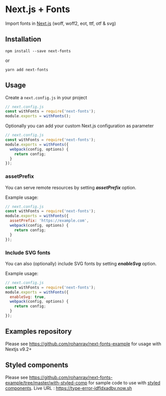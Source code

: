 # Next.js + Fonts

Import fonts in [Next.js](https://github.com/zeit/next.js)
(woff, woff2, eot, ttf, otf & svg)

## Installation

```
npm install --save next-fonts
```

or

```
yarn add next-fonts
```

## Usage

Create a `next.config.js` in your project

```js
// next.config.js
const withFonts = require('next-fonts');
module.exports = withFonts();
```

Optionally you can add your custom Next.js configuration as parameter

```js
// next.config.js
const withFonts = require('next-fonts');
module.exports = withFonts({
  webpack(config, options) {
    return config;
  }
});
```

### assetPrefix

You can serve remote resources by setting **_assetPrefix_** option.

Example usage:

```js
// next.config.js
const withFonts = require('next-fonts');
module.exports = withFonts({
  assetPrefix: 'https://example.com',
  webpack(config, options) {
    return config;
  }
});
```

### Include SVG fonts

You can also (optionally) include SVG fonts by setting **_enableSvg_** option.

Example usage:

```js
// next.config.js
const withFonts = require('next-fonts');
module.exports = withFonts({
  enableSvg: true,
  webpack(config, options) {
    return config;
  }
});
```

## Examples repository

Please see https://github.com/rohanray/next-fonts-example for usage with Nextjs v9.2+

## Styled components

Please see https://github.com/rohanray/next-fonts-example/tree/master/with-styled-comp for sample code to use with [styled components](https://www.styled-components.com/). Live URL : https://type-error-idfldxadbv.now.sh 
